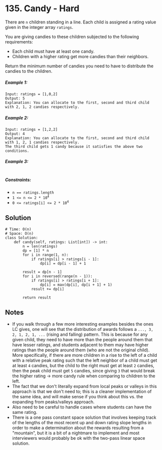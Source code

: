 # 135. Candy - Hard

There are `n` children standing in a line. Each child is assigned a rating value given in the integer array `ratings`.

You are giving candies to these children subjected to the following requirements:

- Each child must have at least one candy.
- Children with a higher rating get more candies than their neighbors.

Return the minimum number of candies you need to have to distribute the candies to the children.

##### Example 1:

```
Input: ratings = [1,0,2]
Output: 5
Explanation: You can allocate to the first, second and third child with 2, 1, 2 candies respectively.
```

##### Example 2:

```
Input: ratings = [1,2,2]
Output: 4
Explanation: You can allocate to the first, second and third child with 1, 2, 1 candies respectively.
The third child gets 1 candy because it satisfies the above two conditions.
```

##### Example 3:

```

```

##### Constraints:

- `n == ratings.length`
- <code>1 <= n <= 2 * 10<sup>4</sup></code>
- <code>0 <= ratings[i] <= 2 * 10<sup>4</sup></code>

## Solution

```
# Time: O(n)
# Space: O(n)
class Solution:
    def candy(self, ratings: List[int]) -> int:
        n = len(ratings)
        dp = [1] * n
        for i in range(1, n):
            if ratings[i] > ratings[i - 1]:
                dp[i] = dp[i - 1] + 1
        
        result = dp[n - 1]
        for i in reversed(range(n - 1)):
            if ratings[i] > ratings[i + 1]:
                dp[i] = max(dp[i], dp[i + 1] + 1)
            result += dp[i]
        
        return result
```

## Notes
- If you walk through a few more interesting examples besides the ones LC gives, one will see that the distribution of awards follows a `..., 3, 2, 1, 2, 1, ...` (rising and falling) pattern. This is because for any given child, they need to have more than the people around them that have lesser ratings, and students adjacent to them may have higher ratings than the people around them (who are not the original child). More specifically, if there are more children in a rise to the left of a child with a relative peak rating such that the left neighbor of a child must get at least `4` candies, but the child to the right must get at least `2` candies, then the peak child must get `5` candies, since giving `3` that would break the higher rating -> more candy rule when comparing to children to the left. 
- The fact that we don't literally expand from local peaks or valleys in this approach is that we don't need to; this is a cleaner implementation of the same idea, and will make sense if you think about this vs. the expanding from peaks/valleys approach.
- Also need to be careful to handle cases where students can have the same rating. 
- There is a one pass constant space solution that involves keeping track of the lengths of the most recent up and down rating slope lengths in order to make a determination about the rewards resulting from a "mountain", but it is a bit of a nightmare to implement and most interviewers would probably be ok with the two-pass linear space solution.